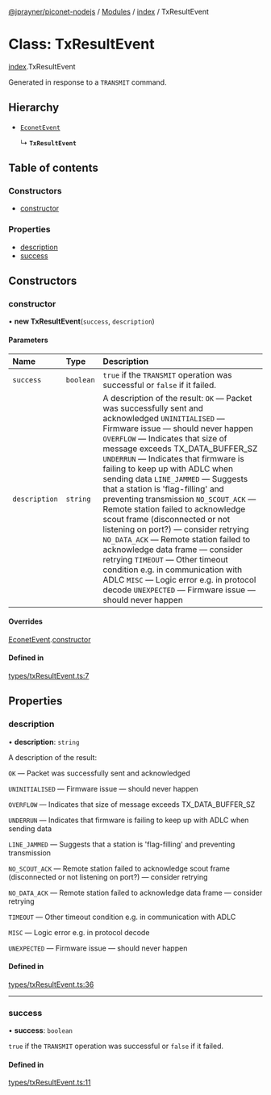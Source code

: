 [@jprayner/piconet-nodejs](../README.md) / [Modules](../modules.md) / [index](../modules/index.md) / TxResultEvent

# Class: TxResultEvent

[index](../modules/index.md).TxResultEvent

Generated in response to a `TRANSMIT` command.

## Hierarchy

- [`EconetEvent`](index.EconetEvent.md)

  ↳ **`TxResultEvent`**

## Table of contents

### Constructors

- [constructor](index.TxResultEvent.md#constructor)

### Properties

- [description](index.TxResultEvent.md#description)
- [success](index.TxResultEvent.md#success)

## Constructors

### constructor

• **new TxResultEvent**(`success`, `description`)

#### Parameters

| Name | Type | Description |
| :------ | :------ | :------ |
| `success` | `boolean` | `true` if the `TRANSMIT` operation was successful or `false` if it failed. |
| `description` | `string` | A description of the result: `OK` — Packet was successfully sent and acknowledged `UNINITIALISED` — Firmware issue — should never happen `OVERFLOW` — Indicates that size of message exceeds TX_DATA_BUFFER_SZ `UNDERRUN` — Indicates that firmware is failing to keep up with ADLC when sending data `LINE_JAMMED` — Suggests that a station is 'flag-filling' and preventing transmission `NO_SCOUT_ACK` — Remote station failed to acknowledge scout frame (disconnected or not listening on port?) — consider retrying `NO_DATA_ACK` — Remote station failed to acknowledge data frame — consider retrying `TIMEOUT` — Other timeout condition e.g. in communication with ADLC `MISC` — Logic error e.g. in protocol decode `UNEXPECTED` — Firmware issue — should never happen |

#### Overrides

[EconetEvent](index.EconetEvent.md).[constructor](index.EconetEvent.md#constructor)

#### Defined in

[types/txResultEvent.ts:7](https://github.com/jprayner/piconet/blob/55ff188/driver/nodejs/src/types/txResultEvent.ts#L7)

## Properties

### description

• **description**: `string`

A description of the result:

`OK` — Packet was successfully sent and acknowledged

`UNINITIALISED` — Firmware issue — should never happen

`OVERFLOW` — Indicates that size of message exceeds TX_DATA_BUFFER_SZ

`UNDERRUN` — Indicates that firmware is failing to keep up with ADLC when sending data

`LINE_JAMMED` — Suggests that a station is 'flag-filling' and preventing transmission

`NO_SCOUT_ACK` — Remote station failed to acknowledge scout frame (disconnected or not listening on port?) — consider retrying

`NO_DATA_ACK` — Remote station failed to acknowledge data frame — consider retrying

`TIMEOUT` — Other timeout condition e.g. in communication with ADLC

`MISC` — Logic error e.g. in protocol decode

`UNEXPECTED` — Firmware issue — should never happen

#### Defined in

[types/txResultEvent.ts:36](https://github.com/jprayner/piconet/blob/55ff188/driver/nodejs/src/types/txResultEvent.ts#L36)

___

### success

• **success**: `boolean`

`true` if the `TRANSMIT` operation was successful or `false` if it failed.

#### Defined in

[types/txResultEvent.ts:11](https://github.com/jprayner/piconet/blob/55ff188/driver/nodejs/src/types/txResultEvent.ts#L11)
